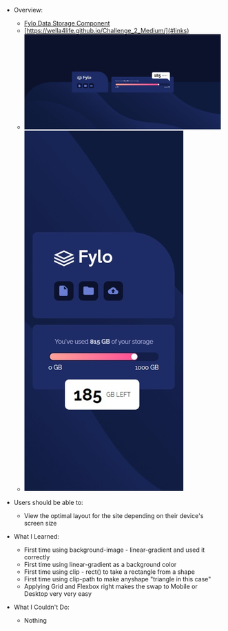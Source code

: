 - Overview:
  - [Fylo Data Storage Component](#the-challenge)
  - [https://wella4life.github.io/Challenge_2_Medium/](#links)
  - ![](images/Finished-Desktop.jpg)
  - ![](images/Finished-Mobile.jpg)

 - Users should be able to:
   - View the optimal layout for the site depending on their device's screen size

 - What I Learned:
   - First time using background-image - linear-gradient and used it correctly
   - First time using linear-gradient as a background color
   - First time using clip - rect() to take a rectangle from a shape
   - First time using clip-path to make anyshape "triangle in this case"
   - Applying Grid and Flexbox right makes the swap to Mobile or Desktop very very easy
 
 - What I Couldn't Do:
   - Nothing
